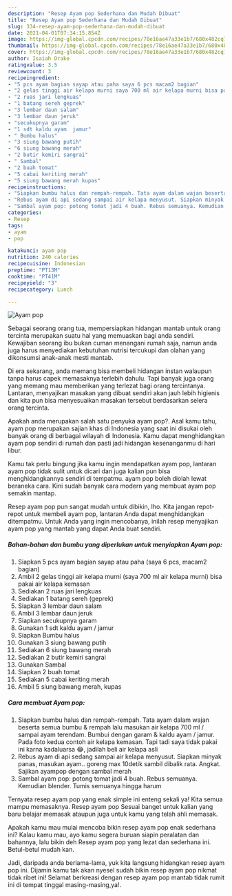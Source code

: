 ```yaml
---
description: "Resep Ayam pop Sederhana dan Mudah Dibuat"
title: "Resep Ayam pop Sederhana dan Mudah Dibuat"
slug: 334-resep-ayam-pop-sederhana-dan-mudah-dibuat
date: 2021-04-01T07:34:15.854Z
image: https://img-global.cpcdn.com/recipes/78e16ae47a33e1b7/680x482cq70/ayam-pop-foto-resep-utama.jpg
thumbnail: https://img-global.cpcdn.com/recipes/78e16ae47a33e1b7/680x482cq70/ayam-pop-foto-resep-utama.jpg
cover: https://img-global.cpcdn.com/recipes/78e16ae47a33e1b7/680x482cq70/ayam-pop-foto-resep-utama.jpg
author: Isaiah Drake
ratingvalue: 3.5
reviewcount: 3
recipeingredient:
- "5 pcs ayam bagian sayap atau paha saya 6 pcs macam2 bagian"
- "2 gelas tinggi air kelapa murni saya 700 ml air kelapa murni bisa pakai air kelapa kemasan"
- "2 ruas jari lengkuas"
- "1 batang sereh geprek"
- "3 lembar daun salam"
- "3 lembar daun jeruk"
- "secukupnya garam"
- "1 sdt kaldu ayam  jamur"
- " Bumbu halus"
- "3 siung bawang putih"
- "6 siung bawang merah"
- "2 butir kemiri sangrai"
- " Sambal"
- "2 buah tomat"
- "5 cabai keriting merah"
- "5 siung bawang merah kupas"
recipeinstructions:
- "Siapkan bumbu halus dan rempah-rempah. Tata ayam dalam wajan beserta semua bumbu &amp; rempah lalu masukan air kelapa 700 ml / sampai ayam terendam. Bumbui dengan garam &amp; kaldu ayam / jamur. Pada foto kedua contoh air kelapa kemasan. Tapi tadi saya tidak pakai ini karna kadaluarsa 😂, jadilah beli air kelapa asli"
- "Rebus ayam di api sedang sampai air kelapa menyusut. Siapkan minyak panas, masukan ayam.. goreng max 10detik sambil dibalik rata. Angkat. Sajikan ayampop dengan sambal merah"
- "Sambal ayam pop: potong tomat jadi 4 buah. Rebus semuanya. Kemudian blender. Tumis semuanya hingga harum"
categories:
- Resep
tags:
- ayam
- pop

katakunci: ayam pop 
nutrition: 240 calories
recipecuisine: Indonesian
preptime: "PT13M"
cooktime: "PT41M"
recipeyield: "3"
recipecategory: Lunch

---
```



![Ayam pop](https://img-global.cpcdn.com/recipes/78e16ae47a33e1b7/680x482cq70/ayam-pop-foto-resep-utama.jpg)

Sebagai seorang orang tua, mempersiapkan hidangan mantab untuk orang tercinta merupakan suatu hal yang memuaskan bagi anda sendiri. Kewajiban seorang ibu bukan cuman menangani rumah saja, namun anda juga harus menyediakan kebutuhan nutrisi tercukupi dan olahan yang dikonsumsi anak-anak mesti mantab.

Di era  sekarang, anda memang bisa membeli hidangan instan walaupun tanpa harus capek memasaknya terlebih dahulu. Tapi banyak juga orang yang memang mau memberikan yang terlezat bagi orang tercintanya. Lantaran, menyajikan masakan yang dibuat sendiri akan jauh lebih higienis dan kita pun bisa menyesuaikan masakan tersebut berdasarkan selera orang tercinta. 



Apakah anda merupakan salah satu penyuka ayam pop?. Asal kamu tahu, ayam pop merupakan sajian khas di Indonesia yang saat ini disukai oleh banyak orang di berbagai wilayah di Indonesia. Kamu dapat menghidangkan ayam pop sendiri di rumah dan pasti jadi hidangan kesenanganmu di hari libur.

Kamu tak perlu bingung jika kamu ingin mendapatkan ayam pop, lantaran ayam pop tidak sulit untuk dicari dan juga kalian pun bisa menghidangkannya sendiri di tempatmu. ayam pop boleh diolah lewat beraneka cara. Kini sudah banyak cara modern yang membuat ayam pop semakin mantap.

Resep ayam pop pun sangat mudah untuk dibikin, lho. Kita jangan repot-repot untuk membeli ayam pop, lantaran Anda dapat menghidangkan ditempatmu. Untuk Anda yang ingin mencobanya, inilah resep menyajikan ayam pop yang mantab yang dapat Anda buat sendiri.

<!--inarticleads1-->

##### Bahan-bahan dan bumbu yang diperlukan untuk menyiapkan Ayam pop:

1. Siapkan 5 pcs ayam bagian sayap atau paha (saya 6 pcs, macam2 bagian)
1. Ambil 2 gelas tinggi air kelapa murni (saya 700 ml air kelapa murni) bisa pakai air kelapa kemasan
1. Sediakan 2 ruas jari lengkuas
1. Sediakan 1 batang sereh (geprek)
1. Siapkan 3 lembar daun salam
1. Ambil 3 lembar daun jeruk
1. Siapkan secukupnya garam
1. Gunakan 1 sdt kaldu ayam / jamur
1. Siapkan  Bumbu halus
1. Gunakan 3 siung bawang putih
1. Sediakan 6 siung bawang merah
1. Sediakan 2 butir kemiri sangrai
1. Gunakan  Sambal
1. Siapkan 2 buah tomat
1. Sediakan 5 cabai keriting merah
1. Ambil 5 siung bawang merah, kupas




<!--inarticleads2-->

##### Cara membuat Ayam pop:

1. Siapkan bumbu halus dan rempah-rempah. Tata ayam dalam wajan beserta semua bumbu &amp; rempah lalu masukan air kelapa 700 ml / sampai ayam terendam. Bumbui dengan garam &amp; kaldu ayam / jamur. Pada foto kedua contoh air kelapa kemasan. Tapi tadi saya tidak pakai ini karna kadaluarsa 😂, jadilah beli air kelapa asli
1. Rebus ayam di api sedang sampai air kelapa menyusut. Siapkan minyak panas, masukan ayam.. goreng max 10detik sambil dibalik rata. Angkat. Sajikan ayampop dengan sambal merah
1. Sambal ayam pop: potong tomat jadi 4 buah. Rebus semuanya. Kemudian blender. Tumis semuanya hingga harum




Ternyata resep ayam pop yang enak simple ini enteng sekali ya! Kita semua mampu memasaknya. Resep ayam pop Sesuai banget untuk kalian yang baru belajar memasak ataupun juga untuk kamu yang telah ahli memasak.

Apakah kamu mau mulai mencoba bikin resep ayam pop enak sederhana ini? Kalau kamu mau, ayo kamu segera buruan siapin peralatan dan bahannya, lalu bikin deh Resep ayam pop yang lezat dan sederhana ini. Betul-betul mudah kan. 

Jadi, daripada anda berlama-lama, yuk kita langsung hidangkan resep ayam pop ini. Dijamin kamu tak akan nyesel sudah bikin resep ayam pop nikmat tidak ribet ini! Selamat berkreasi dengan resep ayam pop mantab tidak rumit ini di tempat tinggal masing-masing,ya!.

